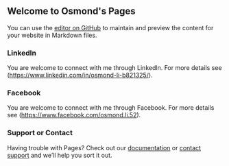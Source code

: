 ## Welcome to Osmond's Pages

You can use the [editor on GitHub](https://github.com/osmondli/osmondli.github.io/edit/master/index.md) to maintain and preview the content for your website in Markdown files.

### Linkedln 

You are welcome to connect with me through Linkedln. 
For more details see (https://www.linkedin.com/in/osmond-li-b821325/).

### Facebook 

You are welcome to connect with me through Facebook. 
For more details see (https://www.facebook.com/osmond.li.52).

### Support or Contact

Having trouble with Pages? Check out our [documentation](https://help.github.com/categories/github-pages-basics/) or [contact support](https://github.com/contact) and we’ll help you sort it out.
